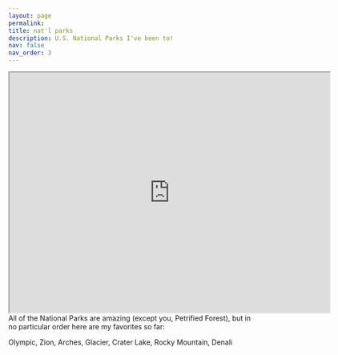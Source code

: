 ```yaml
---
layout: page
permalink: 
title: nat'l parks
description: U.S. National Parks I've been to!
nav: false
nav_order: 3
---
```


<iframe src="https://www.google.com/maps/d/embed?mid=1Anaz-82i54S4eE3_GYKRBZpw3H1e6q8&ehbc=2E312F&noprof=1" width="640" height="480"></iframe>


<br>
All of the National Parks are amazing (except you, Petrified Forest), but in no particular order here are my favorites so far:

Olympic,
Zion,
Arches,
Glacier,
Crater Lake,
Rocky Mountain,
Denali